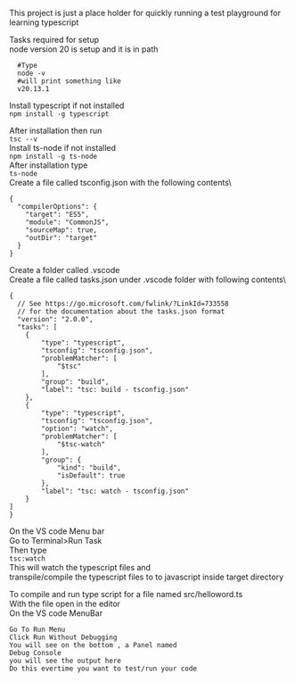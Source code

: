 This project is just a place holder for quickly running a test playground for learning typescript

Tasks required for setup\
  node version 20 is setup and it is in path
  ```
    #Type 
    node -v
    #will print something like
    v20.13.1
  ```

Install typescript if not installed\
  `npm install -g typescript`

After installation then run\
`tsc --v`\
Install ts-node if not installed\
  `npm install -g ts-node`\
After installation type\
  `ts-node`
\
Create a file called tsconfig.json with the following contents\
```
{
  "compilerOptions": {
    "target": "ES5",
    "module": "CommonJS",
    "sourceMap": true,
    "outDir": "target"
  }
}
```

Create a folder called .vscode\
Create a file called tasks.json under .vscode folder
with following contents\
```
{
  // See https://go.microsoft.com/fwlink/?LinkId=733558
  // for the documentation about the tasks.json format
  "version": "2.0.0",
  "tasks": [
    {
        "type": "typescript",
        "tsconfig": "tsconfig.json",
        "problemMatcher": [
            "$tsc"
        ],
        "group": "build",
        "label": "tsc: build - tsconfig.json"
    },
    {
        "type": "typescript",
        "tsconfig": "tsconfig.json",
        "option": "watch",
        "problemMatcher": [
            "$tsc-watch"
        ],
        "group": {
            "kind": "build",
            "isDefault": true
        },
        "label": "tsc: watch - tsconfig.json"
    }
]
}
```

On the VS code Menu bar\
  Go to Terminal>Run Task\
  Then type\
    ```tsc:watch```
\
This will watch the typescript files and\
transpile/compile the typescript files to  to javascript inside target directory


To compile and run type script for a file named src/helloword.ts\
With the file open in the editor\
On the VS code MenuBar
```
Go To Run Menu
Click Run Without Debugging
You will see on the bottom , a Panel named
Debug Console
you will see the output here
Do this evertime you want to test/run your code

```

